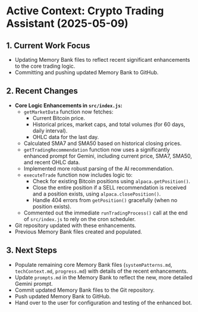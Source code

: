 # Active Context: Crypto Trading Assistant (2025-05-09)

## 1. Current Work Focus

- Updating Memory Bank files to reflect recent significant enhancements to the core trading logic.
- Committing and pushing updated Memory Bank to GitHub.

## 2. Recent Changes

- **Core Logic Enhancements in `src/index.js`:**
    - `getMarketData` function now fetches:
        - Current Bitcoin price.
        - Historical prices, market caps, and total volumes (for 60 days, daily interval).
        - OHLC data for the last day.
    - Calculated SMA7 and SMA50 based on historical closing prices.
    - `getTradingRecommendation` function now uses a significantly enhanced prompt for Gemini, including current price, SMA7, SMA50, and recent OHLC data.
    - Implemented more robust parsing of the AI recommendation.
    - `executeTrade` function now includes logic to:
        - Check for existing Bitcoin positions using `alpaca.getPosition()`.
        - Close the entire position if a SELL recommendation is received and a position exists, using `alpaca.closePosition()`.
        - Handle 404 errors from `getPosition()` gracefully (when no position exists).
    - Commented out the immediate `runTradingProcess()` call at the end of `src/index.js` to rely on the cron scheduler.
- Git repository updated with these enhancements.
- Previous Memory Bank files created and populated.

## 3. Next Steps

- Populate remaining core Memory Bank files (`systemPatterns.md`, `techContext.md`, `progress.md`) with details of the recent enhancements.
- Update `prompts.md` in the Memory Bank to reflect the new, more detailed Gemini prompt.
- Commit updated Memory Bank files to the Git repository.
- Push updated Memory Bank to GitHub.
- Hand over to the user for configuration and testing of the enhanced bot.
